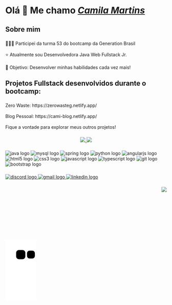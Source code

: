 <h1 align="left">Olá 👋 Me chamo <a href="https://www.linkedin.com/in/camila-martins-a48138238/"><i>Camila Martins</i></a>

###

<h2 align="left">Sobre mim</h2>

###

<p align="left">👩🏾‍🎓 Participei da turma 53 do bootcamp da Generation Brasil<br><br>⭐ Atualmente sou Desenvolvedora Java Web Fullstack Jr.<br><br>🎯 Objetivo: Desenvolver minhas habilidades cada vez mais!</p>

###

<h2 align="left">Projetos Fullstack desenvolvidos durante o bootcamp:</h2>

###

<p align="left">Zero Waste: https://zerowasteg.netlify.app/<br><br>Blog Pessoal: https://cami-blog.netlify.app/<br><br>Fique a vontade para explorar meus outros projetos!</p>

###

<div align="center">
  <a href="https://github.com/cami-codes">
   <img height="150em" src="https://github-readme-stats.vercel.app/api?username=cami-codes&count_private=true&include_all_commits=true&show_icons=true&theme=vue-dark&hide_border=true&show_owner=true"/>
    <img height="150em" src="https://github-readme-stats.vercel.app/api/top-langs/?username=cami-codes&theme=vue-dark&hide_border=true&&layout=compact"/>
  </a>
</div>

###

<div align="left">
  <img src="https://cdn.jsdelivr.net/gh/devicons/devicon/icons/java/java-original.svg" height="30" width="42" alt="java logo"  />
  <img src="https://cdn.jsdelivr.net/gh/devicons/devicon/icons/mysql/mysql-original.svg" height="30" width="42" alt="mysql logo"  />
  <img src="https://cdn.jsdelivr.net/gh/devicons/devicon/icons/spring/spring-original.svg" height="30" width="42" alt="spring logo"  />
  <img src="https://cdn.jsdelivr.net/gh/devicons/devicon/icons/python/python-original.svg" height="30" width="42" alt="python logo"  />
  <img src="https://cdn.jsdelivr.net/gh/devicons/devicon/icons/angularjs/angularjs-original.svg" height="30" width="42" alt="angularjs logo"  />
  <img src="https://cdn.jsdelivr.net/gh/devicons/devicon/icons/html5/html5-original.svg" height="30" width="42" alt="html5 logo"  />
  <img src="https://cdn.jsdelivr.net/gh/devicons/devicon/icons/css3/css3-original.svg" height="30" width="42" alt="css3 logo"  />
  <img src="https://cdn.jsdelivr.net/gh/devicons/devicon/icons/javascript/javascript-original.svg" height="30" width="42" alt="javascript logo"  />
  <img src="https://cdn.jsdelivr.net/gh/devicons/devicon/icons/typescript/typescript-original.svg" height="30" width="42" alt="typescript logo"  />
  <img src="https://cdn.jsdelivr.net/gh/devicons/devicon/icons/git/git-original.svg" height="30" width="42" alt="git logo"  />
  <img src="https://cdn.jsdelivr.net/gh/devicons/devicon/icons/bootstrap/bootstrap-original.svg" height="30" width="42" alt="bootstrap logo"  />
</div>

###

<div align="left">
  <a href="https://discord.com/users/955817022229479484" target="_blank">
    <img src="https://img.shields.io/static/v1?message=Discord&logo=discord&label=&color=7289DA&logoColor=white&labelColor=&style=for-the-badge" height="35" alt="discord logo"  />
  </a>
  <a href="mailto:camilarmartins24@gmail.com" target="_blank">
    <img src="https://img.shields.io/static/v1?message=Gmail&logo=gmail&label=&color=D14836&logoColor=white&labelColor=&style=for-the-badge" height="35" alt="gmail logo"  />
  </a>
  <a href="https://www.linkedin.com/in/camilamrmartins/" target="_blank">
    <img src="https://img.shields.io/static/v1?message=LinkedIn&logo=linkedin&label=&color=0077B5&logoColor=white&labelColor=&style=for-the-badge" height="35" alt="linkedin logo"  />
  </a>
</div>

###

<img align="right" height="150" src="https://i.imgflip.com/6nw7x1.gif"  />

###

<br clear="both">

![Snake animation](https://github.com/cami-codes/cami-codes/blob/output/github-contribution-grid-snake.svg)

###

